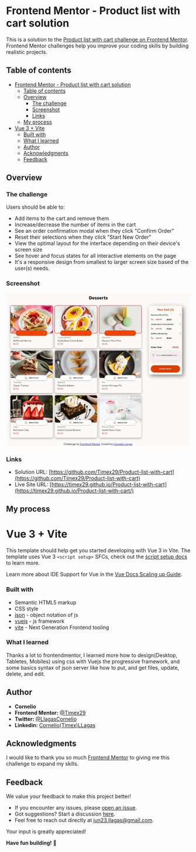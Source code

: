 # Frontend Mentor - Product list with cart solution

This is a solution to the [Product list with cart challenge on Frontend Mentor](https://www.frontendmentor.io/challenges/product-list-with-cart-5MmqLVAp_d). Frontend Mentor challenges help you improve your coding skills by building realistic projects.

## Table of contents

- [Frontend Mentor - Product list with cart solution](#frontend-mentor---product-list-with-cart-solution)
  - [Table of contents](#table-of-contents)
  - [Overview](#overview)
    - [The challenge](#the-challenge)
    - [Screenshot](#screenshot)
    - [Links](#links)
  - [My process](#my-process)
- [Vue 3 + Vite](#vue-3--vite)
    - [Built with](#built-with)
    - [What I learned](#what-i-learned)
  - [Author](#author)
  - [Acknowledgments](#acknowledgments)
  - [Feedback](#feedback)

## Overview

### The challenge

Users should be able to:

- Add items to the cart and remove them
- Increase/decrease the number of items in the cart
- See an order confirmation modal when they click "Confirm Order"
- Reset their selections when they click "Start New Order"
- View the optimal layout for the interface depending on their device's screen size
- See hover and focus states for all interactive elements on the page
- It's a responsive design from smallest to larger screen size based of the user(s) needs.

### Screenshot

![](./design/active-states.jpg)

### Links

- Solution URL: [https://github.com/Timex29/Product-list-with-cart](https://github.com/Timex29/Product-list-with-cart)
- Live Site URL: [https://timex29.github.io/Product-list-with-cart](https://timex29.github.io/Product-list-with-cart/)

## My process

# Vue 3 + Vite

This template should help get you started developing with Vue 3 in Vite. The template uses Vue 3 `<script setup>` SFCs, check out the [script setup docs](https://v3.vuejs.org/api/sfc-script-setup.html#sfc-script-setup) to learn more.

Learn more about IDE Support for Vue in the [Vue Docs Scaling up Guide](https://vuejs.org/guide/scaling-up/tooling.html#ide-support).

### Built with

- Semantic HTML5 markup
- CSS style
- [json](https://www.w3schools.com/js/js_json_intro.asp) - object notation of js
- [vuejs](https://vuejs.org/) - js framework
- [vite](https://vitejs.dev/) - Next Generation Frontend tooling

### What I learned

Thanks a lot to frontendmentor, I learned more how to design(Desktop, Tabletes, Mobiles) using css with Vuejs the progressive framework, and some basics syntax of json server like how to put, and get files, update, delete, and edit.

## Author
  - **Cornelio**
- **Frontend Mentor:** [@Timex29](https://www.frontendmentor.io/profile/Timex29)
- **Twitter:** [@LlagasCornelio](https://x.com/LlagasCornelio)
- **Linkedin:** [Cornelio(Timex)LLagas](https://www.linkedin.com/in/cornelio-llagas-42529b186/)

## Acknowledgments

I would like to thank you so much [Frontend Mentor](https://www.frontendmentor.io) to giving me this challenge to expand my skills. 

## Feedback

We value your feedback to make this project better! 

- If you encounter any issues, please [open an issue](https://github.com/Timex29/Product-list-with-cart/issues).
- Got suggestions? Start a discussion [here](https://github.com/Timex29/Product-list-with-cart/discussions).
- Feel free to reach out directly at [jun23.llagas@gmail.com](https://mail.google.com/).

Your input is greatly appreciated!

**Have fun building!** 🚀
